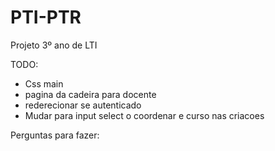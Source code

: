 # PTI-PTR
Projeto 3º ano de LTI

TODO:
- Css main
- pagina da cadeira para docente
- rederecionar se autenticado
- Mudar para input select o coordenar e curso nas criacoes


Perguntas para fazer:
